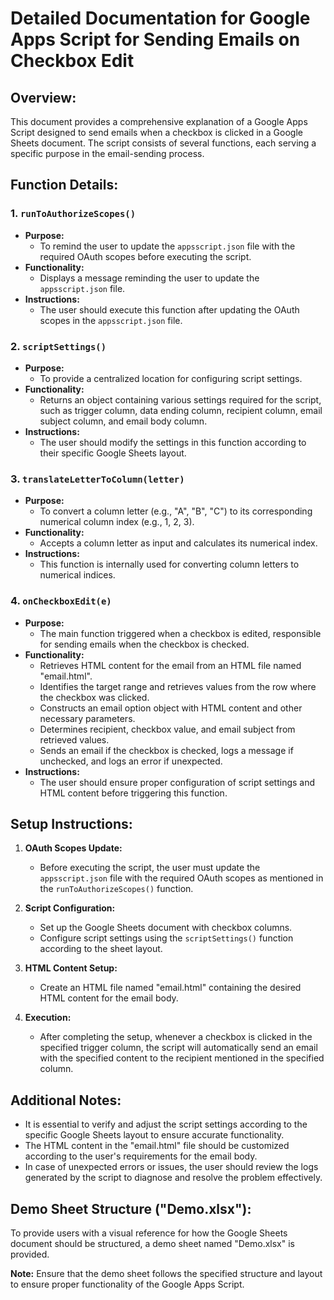 # Detailed Documentation for Google Apps Script for Sending Emails on Checkbox Edit

## Overview:

This document provides a comprehensive explanation of a Google Apps Script designed to send emails when a checkbox is clicked in a Google Sheets document. The script consists of several functions, each serving a specific purpose in the email-sending process.

## Function Details:

### 1. `runToAuthorizeScopes()`

- **Purpose:** 
  - To remind the user to update the `appsscript.json` file with the required OAuth scopes before executing the script.
- **Functionality:**
  - Displays a message reminding the user to update the `appsscript.json` file.
- **Instructions:**
  - The user should execute this function after updating the OAuth scopes in the `appsscript.json` file.
  
### 2. `scriptSettings()`

- **Purpose:** 
  - To provide a centralized location for configuring script settings.
- **Functionality:**
  - Returns an object containing various settings required for the script, such as trigger column, data ending column, recipient column, email subject column, and email body column.
- **Instructions:**
  - The user should modify the settings in this function according to their specific Google Sheets layout.

### 3. `translateLetterToColumn(letter)`

- **Purpose:** 
  - To convert a column letter (e.g., "A", "B", "C") to its corresponding numerical column index (e.g., 1, 2, 3).
- **Functionality:**
  - Accepts a column letter as input and calculates its numerical index.
- **Instructions:**
  - This function is internally used for converting column letters to numerical indices.

### 4. `onCheckboxEdit(e)`

- **Purpose:** 
  - The main function triggered when a checkbox is edited, responsible for sending emails when the checkbox is checked.
- **Functionality:**
  - Retrieves HTML content for the email from an HTML file named "email.html".
  - Identifies the target range and retrieves values from the row where the checkbox was clicked.
  - Constructs an email option object with HTML content and other necessary parameters.
  - Determines recipient, checkbox value, and email subject from retrieved values.
  - Sends an email if the checkbox is checked, logs a message if unchecked, and logs an error if unexpected.
- **Instructions:**
  - The user should ensure proper configuration of script settings and HTML content before triggering this function.
  
## Setup Instructions:

1. **OAuth Scopes Update:**
   - Before executing the script, the user must update the `appsscript.json` file with the required OAuth scopes as mentioned in the `runToAuthorizeScopes()` function.

2. **Script Configuration:**
   - Set up the Google Sheets document with checkbox columns.
   - Configure script settings using the `scriptSettings()` function according to the sheet layout.

3. **HTML Content Setup:**
   - Create an HTML file named "email.html" containing the desired HTML content for the email body.

4. **Execution:**
   - After completing the setup, whenever a checkbox is clicked in the specified trigger column, the script will automatically send an email with the specified content to the recipient mentioned in the specified column.

## Additional Notes:

- It is essential to verify and adjust the script settings according to the specific Google Sheets layout to ensure accurate functionality.
- The HTML content in the "email.html" file should be customized according to the user's requirements for the email body.
- In case of unexpected errors or issues, the user should review the logs generated by the script to diagnose and resolve the problem effectively.

## Demo Sheet Structure ("Demo.xlsx"):

To provide users with a visual reference for how the Google Sheets document should be structured, a demo sheet named "Demo.xlsx" is provided. 

**Note:** Ensure that the demo sheet follows the specified structure and layout to ensure proper functionality of the Google Apps Script.


